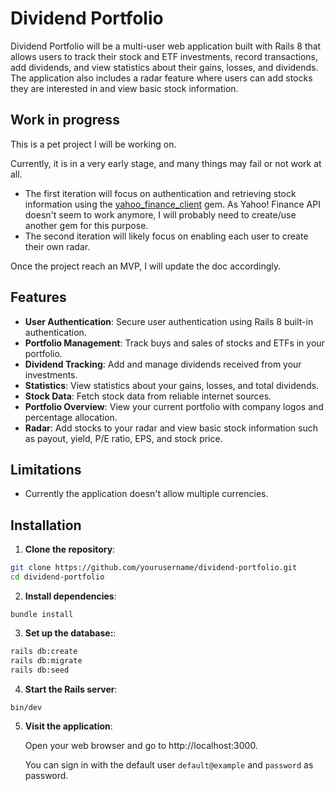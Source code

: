 # Dividend Portfolio

Dividend Portfolio will be a multi-user web application built with Rails 8 that allows users to track their stock and ETF investments, record transactions, add dividends, and view statistics about their gains, losses, and dividends. The application also includes a radar feature where users can add stocks they are interested in and view basic stock information.

## Work in progress

This is a pet project I will be working on. 

Currently, it is in a very early stage, and many things may fail or not work at all. 

- The first iteration will focus on authentication and retrieving stock information using the [yahoo_finance_client](https://github.com/fleveque/yahoo_finance_client) gem. As Yahoo! Finance API doesn't seem to work anymore, I will probably need to create/use another gem for this purpose.
- The second iteration will likely focus on enabling each user to create their own radar.

Once the project reach an MVP, I will update the doc accordingly.

## Features

- **User Authentication**: Secure user authentication using Rails 8 built-in authentication.
- **Portfolio Management**: Track buys and sales of stocks and ETFs in your portfolio.
- **Dividend Tracking**: Add and manage dividends received from your investments.
- **Statistics**: View statistics about your gains, losses, and total dividends.
- **Stock Data**: Fetch stock data from reliable internet sources.
- **Portfolio Overview**: View your current portfolio with company logos and percentage allocation.
- **Radar**: Add stocks to your radar and view basic stock information such as payout, yield, P/E ratio, EPS, and stock price.

## Limitations

- Currently the application doesn't allow multiple currencies.

## Installation

1. **Clone the repository**:

```sh
git clone https://github.com/yourusername/dividend-portfolio.git
cd dividend-portfolio
```

2. **Install dependencies**:

```
bundle install
```

3. **Set up the database:**:

```sh
rails db:create
rails db:migrate
rails db:seed
```

4. **Start the Rails server**:
```sh
bin/dev
```

5. **Visit the application**:

    Open your web browser and go to http://localhost:3000.

    You can sign in with the default user `default@example` and `password` as password.
